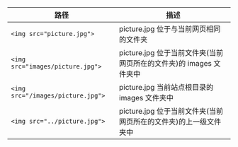 

|路径 |	描述 |
| --- | --- |
| `<img src="picture.jpg">` |	picture.jpg 位于与当前网页相同的文件夹|
| `<img src="images/picture.jpg">` |	picture.jpg 位于当前文件夹(当前网页所在的文件夹)的 images 文件夹中|
| `<img src="/images/picture.jpg">` |	picture.jpg 当前站点根目录的 images 文件夹中|
| `<img src="../picture.jpg">` |	picture.jpg 位于当前文件夹(当前网页所在的文件夹)的上一级文件夹中|